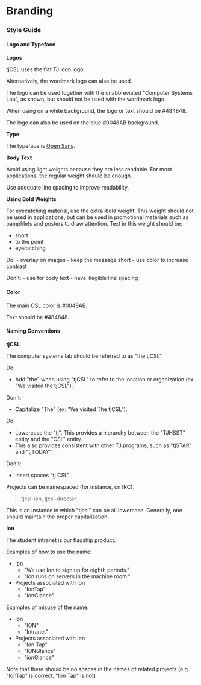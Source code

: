 # Branding

### Style Guide

#### Logo and Typeface

**Logos**

 tjCSL uses the flat TJ icon logo.

 Alternatively, the wordmark logo can also be used.

 The logo can be used together with the unabbreviated "Computer Systems Lab", as shown, but should not be used with the wordmark logo.

When using on a white background, the logo or text should be \#484848.

The logo can also be used on the blue \#0048AB background.

**Type**

The typeface is [Open Sans](https://fonts.google.com/specimen/Open+Sans).

**Body Text**

Avoid using light weights because they are less readable. For most applications, the regular weight should be enough.

Use adequate line spacing to improve readability.

**Using Bold Weights**

For eyecatching material, use the extra-bold weight. This weight should not be used in applications, but can be used in promotional materials such as pamphlets and posters to draw attention. Text in this weight should be:

* short
* to the point
* eyecatching

 Do: - overlay on images - keep the message short - use color to increase contrast

 Don't: - use for body text - have illegible line spacing

#### Color

The main CSL color is \#0048AB.

Text should be \#484848.

#### Naming Conventions

**tjCSL**

The computer systems lab should be referred to as "the tjCSL".

Do:

* Add "the" when using "tjCSL" to refer to the location or organization \(ex: "We visited the tjCSL"\).

Don't:

* Capitalize "The" \(ex: "We visited The tjCSL"\).

Do:

* Lowercase the "tj". This provides a hierarchy between the "TJHSST" entity and the "CSL" entity.
* This also provides consistent with other TJ programs, such as "tjSTAR" and "tjTODAY"

Don't:

* Insert spaces "tj CSL"

Projects can be namespaced \(for instance, on IRC\):

> tjcsl-ion, tjcsl-director

This is an instance in which "tjcsl" can be all lowercase. Generally, one should maintain the proper capitalization.

**Ion**

The student intranet is our flagship product.

Examples of how to use the name:

* Ion
  * "We use Ion to sign up for eighth periods."
  * "Ion runs on servers in the machine room."
* Projects associated with Ion
  * "IonTap"
  * "IonGlance"

Examples of misuse of the name:

* Ion
  * "ION"
  * "Intranet"
* Projects associated with Ion
  * "Ion Tap"
  * "IONGlance"
  * "ionGlance"

Note that there should be no spaces in the names of related projects \(e.g. "IonTap" is correct, "Ion Tap" is not\)

